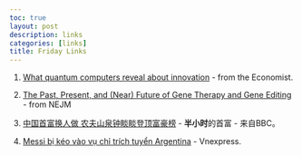 ```yaml
---
toc: true
layout: post
description: links
categories: [links]
title: Friday Links
---
```


1. [What quantum computers reveal about innovation](https://www.economist.com/leaders/2020/09/26/what-quantum-computers-reveal-about-innovation) - from the Economist.

2. [The Past, Present, and (Near) Future of Gene Therapy and Gene Editing](https://catalyst.nejm.org/doi/full/10.1056/CAT.20.0072) - from NEJM


3. [中国首富换人做 农夫山泉钟睒睒登顶富豪榜](https://www.bbc.com/zhongwen/simp/chinese-news-54282979) - **半小时**的首富 - 来自BBC。

4. [Messi bị kéo vào vụ chỉ trích tuyển Argentina](https://vnexpress.net/messi-bi-keo-vao-vu-chi-trich-tuyen-argentina-4167254.html) - Vnexpress.
